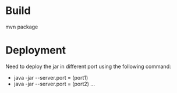 # Build
mvn package
# Deployment
Need to deploy the jar in different port using the following command:
* java -jar <jar name> --server.port = (port1)
* java -jar <jar name> --server.port = (port2) ...